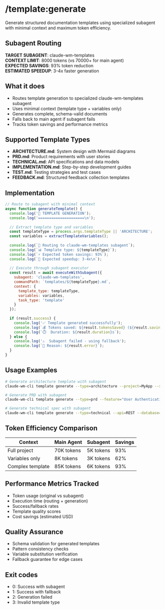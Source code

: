 # /template:generate

Generate structured documentation templates using specialized subagent with minimal context and maximum token efficiency.

## Subagent Routing
**TARGET SUBAGENT**: claude-wm-templates  
**CONTEXT LIMIT**: 8000 tokens (vs 70000+ for main agent)  
**EXPECTED SAVINGS**: 93% token reduction  
**ESTIMATED SPEEDUP**: 3-4x faster generation  

## What it does
- Routes template generation to specialized claude-wm-templates subagent
- Uses minimal context (template type + variables only)
- Generates complete, schema-valid documents
- Falls back to main agent if subagent fails
- Tracks token savings and performance metrics

## Supported Template Types
- **ARCHITECTURE.md**: System design with Mermaid diagrams
- **PRD.md**: Product requirements with user stories  
- **TECHNICAL.md**: API specifications and data models
- **IMPLEMENTATION.md**: Step-by-step development guides
- **TEST.md**: Testing strategies and test cases
- **FEEDBACK.md**: Structured feedback collection templates

## Implementation
```javascript
// Route to subagent with minimal context
async function generateTemplate() {
  console.log('📝 TEMPLATE GENERATION');
  console.log('=====================\n');
  
  // Extract template type and variables
  const templateType = process.args.templateType || 'ARCHITECTURE';
  const variables = extractTemplateVariables();
  
  console.log(`🎯 Routing to claude-wm-templates subagent`);
  console.log(`📊 Template type: ${templateType}`);
  console.log(`⚡ Expected token savings: 93%`);
  console.log(`🚀 Expected speedup: 3-4x\n`);
  
  // Execute through subagent executor
  const result = await executeWithSubagent({
    subagent: 'claude-wm-templates',
    commandPath: `templates/${templateType}.md`,
    context: {
      template_type: templateType,
      variables: variables,
      task_type: 'template'
    }
  });
  
  if (result.success) {
    console.log('✅ Template generated successfully');
    console.log(`💰 Tokens saved: ${result.tokensSaved} (${result.savingsPercent}%)`);
    console.log(`⏱️  Duration: ${result.duration}s`);
  } else {
    console.log('⚠️  Subagent failed - using fallback');
    console.log(`🔄 Reason: ${result.error}`);
  }
}
```

## Usage Examples
```bash
# Generate architecture template with subagent
claude-wm-cli template generate --type=architecture --project=MyApp --stack=Go

# Generate PRD with subagent
claude-wm-cli template generate --type=prd --feature="User Authentication" --priority=high

# Generate technical spec with subagent  
claude-wm-cli template generate --type=technical --api=REST --database=PostgreSQL
```

## Token Efficiency Comparison
| Context | Main Agent | Subagent | Savings |
|---------|------------|----------|---------|
| Full project | 70K tokens | 5K tokens | 93% |
| Variables only | 8K tokens | 3K tokens | 62% |
| Complex template | 85K tokens | 6K tokens | 93% |

## Performance Metrics Tracked
- Token usage (original vs subagent)
- Execution time (routing + generation)
- Success/fallback rates
- Template quality scores
- Cost savings (estimated USD)

## Quality Assurance
- Schema validation for generated templates
- Pattern consistency checks
- Variable substitution verification
- Fallback guarantee for edge cases

## Exit codes
- 0: Success with subagent
- 1: Success with fallback 
- 2: Generation failed
- 3: Invalid template type